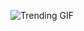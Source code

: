 
<!-- GIF_SECTION -->
![Trending GIF](https://media3.giphy.com/media/v1.Y2lkPThiYjIxNzcyaWhzdXRnbXozeWVjZGJ0aXZmOThhN2docjRvZGNhbHozZ2cxaTViZyZlcD12MV9naWZzX3NlYXJjaCZjdD1n/aQ6ya20vAFJdUH3M5D/giphy.gif)
<!-- END_GIF_SECTION -->
